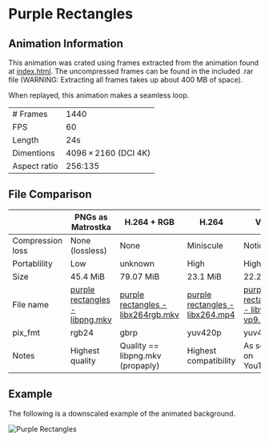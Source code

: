 # Purple Rectangles
## Animation Information

This animation was crated using frames extracted from the animation found at [index.html](./index.html). The uncompressed frames can be found in the included .rar file (WARNING: Extracting all frames takes up about 400 MB of space).

When replayed, this animation makes a seamless loop.

| | |
|---|---|
| # Frames | 1440 |
| FPS | 60 |
| Length | 24s |
| Dimentions | 4096 × 2160 (DCI 4K) |
| Aspect ratio | 256:135 |

## File Comparison

|                  | PNGs as Matrostka          | H.264 + RGB                      | H.264                        | VP9                                  |
|------------------|----------------------------|----------------------------------|------------------------------|--------------------------------------|
| Compression loss | None (lossless)            | None                             | Miniscule                    | Noticable                            |
| Portablility     | Low                        | unknown                          | High                         | High                                 |
| Size             | 45.4 MiB                   | 79.07 MiB                        | 23.1 MiB                     | 22.25 MiB                            |
| File name        | [purple rectangles - libpng.mkv](./purple%20rectangles%20-%20libpng.mkv) | [purple rectangles - libx264rgb.mkv](purple%20rectangles%20-%20libx264rgb.mkv) | [purple rectangles - libx264.mp4](./purple%20rectangles%20-%20libx264.mp4) | [purple rectangles - libvpx-vp9.webm](./purple%20rectangles%20-%20libvpx-vp9.webm) |
| pix_fmt          | rgb24                      | gbrp                             | yuv420p                      | yuv420p                              |
| Notes            | Highest quality            | Quality == libpng.mkv (propaply) | Highest compatibility        | As seen on YouTube                   |

## Example

The following is a downscaled example of the animated background.

![Purple Rectangles](purple%20rectangles%20-%20example.gif)